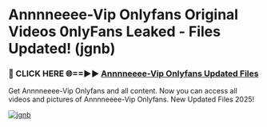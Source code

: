 # Annnneeee-Vip Onlyfans Original Videos 0nlyFans Leaked - Files Updated! (jgnb)

<h3>🔴 CLICK HERE 🌐==►► <a href="https://tinyurl.com/ehrbuxhb" rel="nofollow">Annnneeee-Vip Onlyfans Updated Files</a></h3>

Get Annnneeee-Vip Onlyfans and all content. Now you can access all videos and pictures of Annnneeee-Vip Onlyfans. New Updated Files 2025!

[![jgnb](https://i.imgur.com/lVYEuWS.gif)](https://tinyurl.com/ehrbuxhb)
